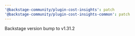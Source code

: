 ```yaml
---
'@backstage-community/plugin-cost-insights': patch
'@backstage-community/plugin-cost-insights-common': patch
---
```


Backstage version bump to v1.31.2
